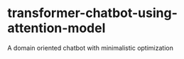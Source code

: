 # transformer-chatbot-using-attention-model
A domain oriented chatbot with minimalistic optimization
